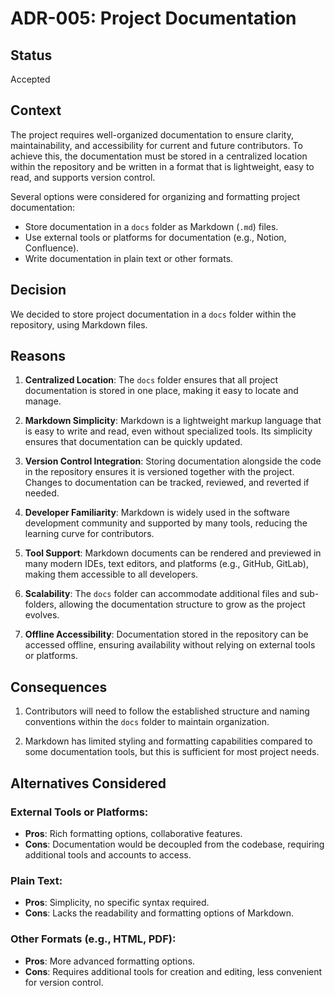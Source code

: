 # ADR-005: Project Documentation

## Status

Accepted

## Context

The project requires well-organized documentation to ensure clarity,
maintainability, and accessibility for current and future contributors. To
achieve this, the documentation must be stored in a centralized location within
the repository and be written in a format that is lightweight, easy to read, and
supports version control.

Several options were considered for organizing and formatting project
documentation:

- Store documentation in a `docs` folder as Markdown (`.md`) files.
- Use external tools or platforms for documentation (e.g., Notion, Confluence).
- Write documentation in plain text or other formats.

## Decision

We decided to store project documentation in a `docs` folder within the
repository, using Markdown files.

## Reasons

1. **Centralized Location**:
   The `docs` folder ensures that all project documentation is stored in one
   place, making it easy to locate and manage.

2. **Markdown Simplicity**:
   Markdown is a lightweight markup language that is easy to write and read,
   even without specialized tools. Its simplicity ensures that documentation can
   be quickly updated.

3. **Version Control Integration**:
   Storing documentation alongside the code in the repository ensures it is
   versioned together with the project. Changes to documentation can be tracked,
   reviewed, and reverted if needed.

4. **Developer Familiarity**:
   Markdown is widely used in the software development community and supported
   by many tools, reducing the learning curve for contributors.

5. **Tool Support**:
   Markdown documents can be rendered and previewed in many modern IDEs, text
   editors, and platforms (e.g., GitHub, GitLab), making them accessible to all
   developers.

6. **Scalability**:
   The `docs` folder can accommodate additional files and sub-folders, allowing
   the documentation structure to grow as the project evolves.

7. **Offline Accessibility**:
   Documentation stored in the repository can be accessed offline, ensuring
   availability without relying on external tools or platforms.

## Consequences

1. Contributors will need to follow the established structure and naming
   conventions within the `docs` folder to maintain organization.

2. Markdown has limited styling and formatting capabilities compared to some
   documentation tools, but this is sufficient for most project needs.

## Alternatives Considered

### External Tools or Platforms:

- **Pros**: Rich formatting options, collaborative features.
- **Cons**: Documentation would be decoupled from the codebase, requiring
  additional tools and accounts to access.

### Plain Text:

- **Pros**: Simplicity, no specific syntax required.
- **Cons**: Lacks the readability and formatting options of Markdown.

### Other Formats (e.g., HTML, PDF):

- **Pros**: More advanced formatting options.
- **Cons**: Requires additional tools for creation and editing, less
  convenient for version control.
